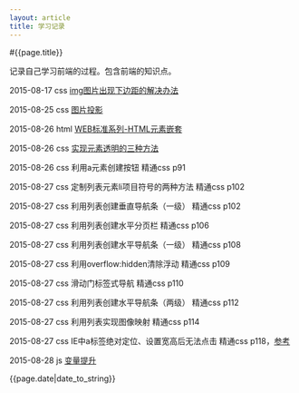 ```yaml
---
layout: article
title: 学习记录
---
```


#{{page.title}}

记录自己学习前端的过程。包含前端的知识点。

2015-08-17 css [img图片出现下边距的解决办法](img-bottom-margin.html)

2015-08-25 css [图片投影]({{site.url}}/2015/08/25/img-shadow.html)

2015-08-26 html [WEB标准系列-HTML元素嵌套](http://www.smallni.com/element-nesting/)

2015-08-26 css [实现元素透明的三种方法]({{site.url}}/2015/08/26/opacity.html)

2015-08-26 css 利用a元素创建按钮 精通css p91

2015-08-27 css 定制列表元素li项目符号的两种方法 精通css p102

2015-08-27 css 利用列表创建垂直导航条（一级） 精通css p102

2015-08-27 css 利用列表创建水平分页栏 精通css p106

2015-08-27 css 利用列表创建水平导航条（一级） 精通css p108

2015-08-27 css 利用overflow:hidden清除浮动 精通css p109

2015-08-27 css 滑动门标签式导航 精通css p110

2015-08-27 css 利用列表创建水平导航条（两级） 精通css p112

2015-08-27 css 利用列表实现图像映射 精通css p114

2015-08-27 css IE中a标签绝对定位、设置宽高后无法点击 精通css p118，[参考](http://blog.sina.com.cn/s/blog_67a4066a0101bh5o.html)

2015-08-28 js [变量提升]({{site.url}}/2015/08/28/variable-hoisting.html)

{{page.date|date_to_string}}